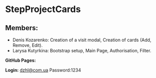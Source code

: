 # StepProjectCards

## Members:

* Denis Kozarenko: Creation of a visit modal, Creation of cards (Add, Remove, Edit).
* Larysa Kutyrkina: Bootstrap setup, Main Page, Authorisation, Filter.

**GitHub Pages:**

**Login:** dzhl@com.ua Password:1234
